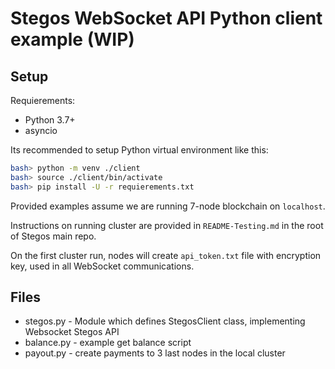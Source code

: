 # Stegos WebSocket API Python client example (WIP)

## Setup

Requierements:

* Python 3.7+
* asyncio

Its recommended to setup Python virtual environment like this:

```bash
bash> python -m venv ./client
bash> source ./client/bin/activate
bash> pip install -U -r requierements.txt
```

Provided examples assume we are running 7-node blockchain on `localhost`.

Instructions on running cluster are provided in `README-Testing.md` in the root of Stegos main repo.

On the first cluster run, nodes will create `api_token.txt` file with encryption key, used in all WebSocket communications.

## Files

* stegos.py - Module which defines StegosClient class, implementing Websocket Stegos API
* balance.py - example get balance script
* payout.py - create payments to 3 last nodes in the local cluster
